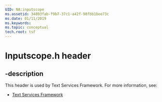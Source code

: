 ```yaml
---
UID: NA:inputscope
ms.assetid: 34803fab-f9b7-37c1-a42f-98fbb1bee73c
ms.date: 01/11/2019
ms.keywords: 
ms.topic: conceptual
tech.root: tsf
---
```


# Inputscope.h header


## -description


This header is used by Text Services Framework. For more information, see:

- [Text Services Framework](../_tsf/index.md)


